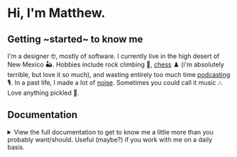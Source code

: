 # Hi, I'm Matthew.

## Getting ~started~ to know me
I'm a designer 🤓, mostly of software. I currently live in the high desert of New Mexico 🏜. Hobbies include rock climbing 🧗, [chess](https://lichess.org/@/matthewferry) ♟️ (i'm absolutely terrible, but love it so much), and wasting entirely too much time [podcasting](https://so-so-cool.simplecast.com) 🎙️. In a past life, I made a lot of [noise](https://matthewferry.bandcamp.com). Sometimes you could call it music 🎶. Love anything pickled 🥒.

## Documentation

<details>
<summary>
View the full documentation to get to know me a little more than you probably want/should. Useful (maybe?) if you work with me on a daily basis.
</summary>

### The good and the bad

My **superpower** 🦸 is [Complexity Busting](https://superpowers.sypartners.com/cards/complexity-busting). I am drawn towards intellectual curiousity, pushing on assumptions, digging into big questions, and finding patterns/gaps. I love painting in broad strokes, finding meaning and signal amid noise, and am a convergent/analytical thinker. I'm generally a quick learner and adapter. I'm neurodivergent, finding hyper-focus (flow) easily when I enjoy a task and am a big procrastinator. This means I don't mind operating under time crunches and  usually need time constraints or deadlines as a forcing function.

My **weaknesses** 🦹 are in divergent and generative thinking. I have a tendency to operate on instinct and form opinions quickly. I'm impatient when things feel clear but aren't moving forward, yet can be overwhelmed/paralyzed/stuck when I feel like i don't know the answer. While a quick learner, I am slow to proficiency and can get frustrated with plateaus. And because I'm neurodivergent, I can hyper-focus (get lost in flow) on the wrong things (or at the wrong time) and am a big procrastinator. This means I am sometimes forgetful and need to give myself frequent reminders.

### Motivators

- **I need to `make` and generate output regularly**. But, I can sometimes struggle to get things over the line when working completely alone. And because I prefer being in a band than performing a solo anyway, I work best in a team setting. I pair well with people who are playfully output-driven, high-energy, high-risk tolerent, and care a lot about quality and details. They counterbalance my analytical, introspective and cautious side.
- **I need recognition and praise**. I will be embarrassed and uncomfortable with it, but I also need it to stay motivated.
- **I need to strive for self-sufficiency**. This may seem to be in conflict with the first bullet point, but I like to be able to do things for myself when I can and not rely on others. In team situations, I like to be helpful outside my core responsibility when I can. At the same time, I need clarity on what I am responsible for so I know what is expected of me. 
- **I need substantial alone-time**. I'm an introvert, so I need space and time to recharge, do deep work, form thoughts, and create expressively without an audience. Filling my calendar with meetings will drain me and diminish my ability to output and be a useful person.
- **I need multiple outlets for creativity at a time**. This helps me lean into my ADHD instead of fighting it, but I am also prone to over-committing.
- **I need to be able to be silly, and to have time for play**. Being able to be silly or goofy with others helps me feel connected, engaged, and often inspires. Having time for unbounded play helps me feel energized.
- **I need very clear work/life boundaries**. I love working, but if I'm not careful, I can easily let myself be consumed by it. I have a family and hobbies I enjoy and need my time with them to be time with them. With my ADHD brain, I can be easily distracted and fall into work rabbit holes. To mitigate this, I don't allow notifications, and I'm strict about screen times and when and where I can access my work computer/systems.

### How I work

#### Asynchronous vs synchronous work

I’m a **night owl** 🌜🦉 and prefer quiet spaces for deep work. Because most of the world operates 9-5 and I struggle with being useful during the morning and early afternoons, I prefer asynchronous communication when possible so I can organize my schedule around the best times to do get things done. I love synchronous communication, but at work I prefer it for social connection, pairing/collaborating, and for when a meandering, back-and-forth conversation is necessary (e.g. I'm stuck and need to talk my way through a problem).


#### Introversion vs Extroversion: where I fall on the scale

```
→← ░░█░░░░░░░░░░░░░░░░░░░░░░░░░░ ←→
```

#### Favorite parts of [the design process]((https://en.wikipedia.org/wiki/Double_Diamond_(design_process_model)))

```
..........░.............░..........
........░░░░░.........░░░░█........
......░░░░░░░░█.....░░░░░░███......
....░░░░░░░░░░███.██░░░░░░█████....
......░░░░░░░░█.....░░░░░░███......
........░░░░░.........░░░░█........
..........░.............░..........
```

#### Personality

I love personality quizzes probably a little too much. They never paint a completely accurate picture of course and are mostly unscientific, but I just enjoy them and find they're useful as a starting point for self-reflection as well as forming empathy and getting to know what motivates others. So here are some of mine:

- [My sun, moon and rising](https://www.costarastrology.com/matthewferry): Capricorn, Aquarius, Leo
- [Enneagram](https://en.wikipedia.org/wiki/Enneagram_of_Personality): 5, a Thinker
- [DISC](https://en.wikipedia.org/wiki/DISC_assessment): Sc, a Planner
- [16 Personality Type](https://en.wikipedia.org/wiki/Myers–Briggs_Type_Indicator): INFJ
- [Creative Type](https://mycreativetype.com/): The Thinker

</details>




